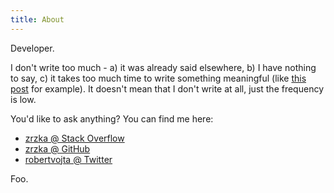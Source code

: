 ```yaml
---
title: About
---
```


Developer.

I don't write too much - a) it was already said elsewhere,
b) I have nothing to say, c) it takes too much time
to write something meaningful (like
[this post](/2016/10/31/aws-journey-api-gateway-lambda-vpc-performance/)
for example). It doesn't mean that I don't write at all, just the
frequency is low.

You'd like to ask anything? You can find me here:

* [zrzka @ Stack Overflow](https://stackoverflow.com/users/581190/zrzka)
* [zrzka @ GitHub](https://github.com/zrzka)
* [robertvojta @ Twitter](https://twitter.com/robertvojta)

Foo.